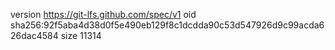 version https://git-lfs.github.com/spec/v1
oid sha256:92f5aba4d38d0f5e490eb129f8c1dcdda90c53d547926d9c99acda626dac4584
size 11314
